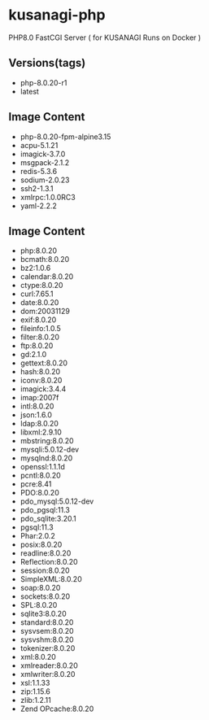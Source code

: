 # kusanagi-php
PHP8.0 FastCGI Server ( for KUSANAGI Runs on Docker )

## Versions(tags)
- php-8.0.20-r1
- latest

## Image Content
- php-8.0.20-fpm-alpine3.15
- acpu-5.1.21
- imagick-3.7.0
- msgpack-2.1.2
- redis-5.3.6
- sodium-2.0.23
- ssh2-1.3.1
- xmlrpc:1.0.0RC3
- yaml-2.2.2

## Image Content
- php:8.0.20
- bcmath:8.0.20
- bz2:1.0.6
- calendar:8.0.20
- ctype:8.0.20
- curl:7.65.1
- date:8.0.20
- dom:20031129
- exif:8.0.20
- fileinfo:1.0.5
- filter:8.0.20
- ftp:8.0.20
- gd:2.1.0
- gettext:8.0.20
- hash:8.0.20
- iconv:8.0.20
- imagick:3.4.4
- imap:2007f
- intl:8.0.20
- json:1.6.0
- ldap:8.0.20
- libxml:2.9.10
- mbstring:8.0.20
- mysqli:5.0.12-dev
- mysqlnd:8.0.20
- openssl:1.1.1d
- pcntl:8.0.20
- pcre:8.41
- PDO:8.0.20
- pdo_mysql:5.0.12-dev
- pdo_pgsql:11.3
- pdo_sqlite:3.20.1
- pgsql:11.3
- Phar:2.0.2
- posix:8.0.20
- readline:8.0.20
- Reflection:8.0.20
- session:8.0.20
- SimpleXML:8.0.20
- soap:8.0.20
- sockets:8.0.20
- SPL:8.0.20
- sqlite3:8.0.20
- standard:8.0.20
- sysvsem:8.0.20
- sysvshm:8.0.20
- tokenizer:8.0.20
- xml:8.0.20
- xmlreader:8.0.20
- xmlwriter:8.0.20
- xsl:1.1.33
- zip:1.15.6
- zlib:1.2.11
- Zend OPcache:8.0.20

